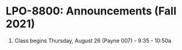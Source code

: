 # LPO-8800: Announcements (Fall 2021)

1. Class begins Thursday, August 26 (Payne 007) - 9:35 - 10:50a

